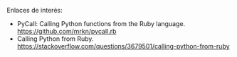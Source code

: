 
Enlaces de interés:
* PyCall: Calling Python functions from the Ruby language. https://github.com/mrkn/pycall.rb
* Calling Python from Ruby. https://stackoverflow.com/questions/3679501/calling-python-from-ruby
